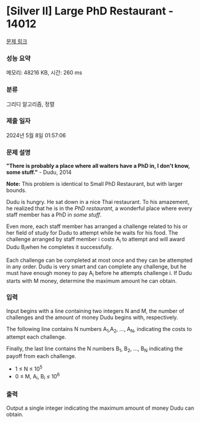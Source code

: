 # [Silver II] Large PhD Restaurant - 14012 

[문제 링크](https://www.acmicpc.net/problem/14012) 

### 성능 요약

메모리: 48216 KB, 시간: 260 ms

### 분류

그리디 알고리즘, 정렬

### 제출 일자

2024년 5월 8일 01:57:06

### 문제 설명

<p><strong>"There is probably a place where all waiters have a PhD in, I don't know, some stuff."</strong> - Dudu, 2014</p>

<p><strong>Note:</strong> This problem is identical to Small PhD Restaurant, but with larger bounds.</p>

<p>Dudu is hungry. He sat down in a nice Thai restaurant. To his amazement, he realized that he is in the <em>PhD restaurant</em>, a wonderful place where every staff member has a PhD in <em>some stuff</em>.</p>

<p>Even more, each staff member has arranged a challenge related to his or her field of study for Dudu to attempt while he waits for his food. The challenge arranged by staff member i costs A<sub>i</sub> to attempt and will award Dudu B<sub>i</sub>when he completes it successfully.</p>

<p>Each challenge can be completed at most once and they can be attempted in any order. Dudu is very smart and can complete any challenge, but he must have enough money to pay A<sub>i</sub> before he attempts challenge i. If Dudu starts with M money, determine the maximum amount he can obtain.</p>

### 입력 

 <p>Input begins with a line containing two integers N and M, the number of challenges and the amount of money Dudu begins with, respectively.</p>

<p>The following line contains N numbers A<sub>1</sub>,A<sub>2</sub>, ..., A<sub>N</sub>, indicating the costs to attempt each challenge.</p>

<p>Finally, the last line contains the N numbers B<sub>1</sub>, B<sub>2</sub>, ..., B<sub>N</sub> indicating the payoff from each challenge.</p>

<ul>
	<li>1 ≤ N ≤ 10<sup>5</sup></li>
	<li>0 ≤ M, A<sub>i</sub>, B<sub>i</sub> ≤ 10<sup>6</sup></li>
</ul>

### 출력 

 <p>Output a single integer indicating the maximum amount of money Dudu can obtain.</p>

